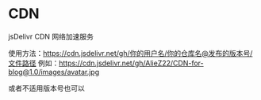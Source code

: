 # CDN
jsDelivr CDN 网络加速服务

使用方法：https://cdn.jsdelivr.net/gh/你的用户名/你的仓库名@发布的版本号/文件路径
例如：https://cdn.jsdelivr.net/gh/AlieZ22/CDN-for-blog@1.0/images/avatar.jpg

或者不适用版本号也可以

 
